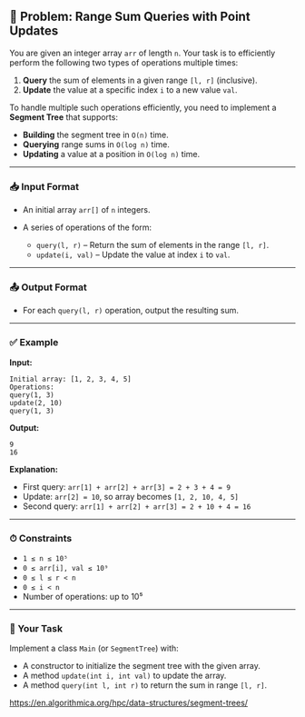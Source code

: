 ## 🧮 Problem: Range Sum Queries with Point Updates

You are given an integer array `arr` of length `n`. Your task is to efficiently perform the following two types of operations multiple times:

1. **Query** the sum of elements in a given range `[l, r]` (inclusive).
2. **Update** the value at a specific index `i` to a new value `val`.

To handle multiple such operations efficiently, you need to implement a **Segment Tree** that supports:

* **Building** the segment tree in `O(n)` time.
* **Querying** range sums in `O(log n)` time.
* **Updating** a value at a position in `O(log n)` time.

---

### 📥 Input Format

* An initial array `arr[]` of `n` integers.
* A series of operations of the form:

  * `query(l, r)` – Return the sum of elements in the range `[l, r]`.
  * `update(i, val)` – Update the value at index `i` to `val`.

---

### 📤 Output Format

* For each `query(l, r)` operation, output the resulting sum.

---

### ✅ Example

**Input:**

```text
Initial array: [1, 2, 3, 4, 5]
Operations:
query(1, 3)
update(2, 10)
query(1, 3)
```

**Output:**

```text
9
16
```

**Explanation:**

* First query: `arr[1] + arr[2] + arr[3] = 2 + 3 + 4 = 9`
* Update: `arr[2] = 10`, so array becomes `[1, 2, 10, 4, 5]`
* Second query: `arr[1] + arr[2] + arr[3] = 2 + 10 + 4 = 16`

---

### ⏱ Constraints

* `1 ≤ n ≤ 10⁵`
* `0 ≤ arr[i], val ≤ 10⁹`
* `0 ≤ l ≤ r < n`
* `0 ≤ i < n`
* Number of operations: up to 10⁵

---

### 🚀 Your Task

Implement a class `Main` (or `SegmentTree`) with:

* A constructor to initialize the segment tree with the given array.
* A method `update(int i, int val)` to update the array.
* A method `query(int l, int r)` to return the sum in range `[l, r]`.

https://en.algorithmica.org/hpc/data-structures/segment-trees/
